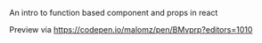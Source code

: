 An intro to function based component and props in react

Preview via https://codepen.io/malomz/pen/BMvprp?editors=1010

